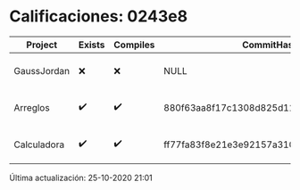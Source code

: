 # Calificaciones: 0243e8
|Project|Exists|Compiles|CommitHash|CommitDate|CheckDate|Comments|
|-|-|-|-|-|-|-|
|GaussJordan|❌|❌|NULL|NULL|25-10-2020 21:01:03|No se encontró el archivo en PracticasComputacionI/GaussJordan/GaussJordan.cpp|
|Arreglos|✔️|✔️|880f63aa8f17c1308d825d11faa1f590b7a941f6|22-10-2020 18:43:50|22-10-2020 21:18:08|nan|
|Calculadora|✔️|✔️|ff77fa83f8e21e3e92157a310dadf6831f6f6a2f|12-10-2020 15:57:08|15-10-2020 21:24:46|nan|

Última actualización: 25-10-2020 21:01
